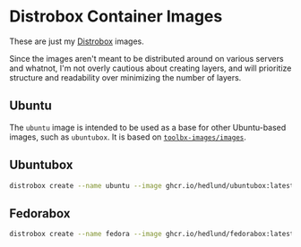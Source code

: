 # Distrobox Container Images

These are just my [Distrobox](https://github.com/89luca89/distrobox) images.

Since the images aren't meant to be distributed around on various servers and
whatnot, I'm not overly cautious about creating layers, and will prioritize
structure and readability over minimizing the number of layers.

## Ubuntu

The `ubuntu` image is intended to be used as a base for other Ubuntu-based images,
such as `ubuntubox`. It is based on [`toolbx-images/images`](https://github.com/toolbx-images/images).

## Ubuntubox

```sh
distrobox create --name ubuntu --image ghcr.io/hedlund/ubuntubox:latest
```

## Fedorabox

```sh
distrobox create --name fedora --image ghcr.io/hedlund/fedorabox:latest
```
